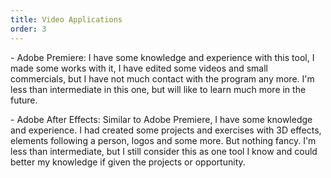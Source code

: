 ```yaml
---
title: Video Applications
order: 3
---
```


<p>- <span class="font-light">Adobe Premiere:</span> I have some knowledge and experience with this tool, I made some works with it, I have edited some videos and small commercials, but I have not much contact with the program any more. I'm less than intermediate in this one, but will like to learn much more in the future.</p>
<p>- <span class="font-light">Adobe After Effects:</span> Similar to Adobe Premiere, I have some knowledge and experience. I had created some projects and exercises with 3D effects, elements following a person, logos and some more. But nothing fancy. I'm less than intermediate, but I still consider this as one tool I know and could better my knowledge if given the projects or opportunity.</p>